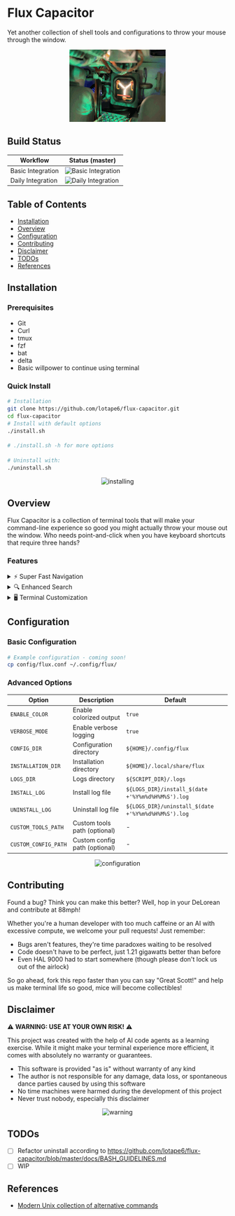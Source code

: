 # Flux Capacitor
Yet another collection of shell tools and configurations to throw your mouse through the window.

<p align="center">
  <img src="resources/flux.gif" alt="animated" />
</p>

## Build Status

| Workflow           | Status (master) |
|--------------------|-----------------|
| Basic Integration  | ![Basic Integration](https://github.com/lotape6/flux-capacitor/actions/workflows/BasicIntegration.yml/badge.svg?branch=master) |
| Daily Integration  | ![Daily Integration](https://github.com/lotape6/flux-capacitor/actions/workflows/DailyIntegration.yml/badge.svg?branch=master) |

## Table of Contents
- [Installation](#installation)
- [Overview](#overview)
- [Configuration](#configuration)
- [Contributing](#contributing)
- [Disclaimer](#disclaimer)
- [TODOs](#todos)
- [References](#references)

## Installation

### Prerequisites
- Git
- Curl
- tmux
- fzf
- bat
- delta
- Basic willpower to continue using terminal

### Quick Install
```bash
# Installation
git clone https://github.com/lotape6/flux-capacitor.git
cd flux-capacitor
# Install with default options
./install.sh  

# ./install.sh -h for more options

# Uninstall with:
./uninstall.sh 
```

<p align="center">
  <img src="https://media.giphy.com/media/3o7btNhMBytxAM6YBa/giphy.gif" alt="installing" width="300px"/>
</p>

## Overview

Flux Capacitor is a collection of terminal tools that will make your command-line experience so good you might actually throw your mouse out the window. Who needs point-and-click when you have keyboard shortcuts that require three hands?

### Features

<details>
<summary>⚡ Super Fast Navigation</summary>
<p align="center">
  <img src="https://media.giphy.com/media/3o7TKEP6YngkCKFofC/giphy.gif" alt="navigation demo" width="500px"/>
</p>
Coming soon: Navigate directories faster than light itself!
</details>

<details>
<summary>🔍 Enhanced Search</summary>
<p align="center">
  <img src="https://media.giphy.com/media/3orieS4jfHJaKwkeli/giphy.gif" alt="search demo" width="500px"/>
</p>
Coming soon: Find files you didn't even know you had!
</details>

<details>
<summary>🖥️ Terminal Customization</summary>
<p align="center">
  <img src="https://media.giphy.com/media/l3q2IYN87QjIg51kc/giphy.gif" alt="customization demo" width="500px"/>
</p>
Coming soon: Make your terminal so pretty you'll want to frame screenshots of it!
</details>

## Configuration

### Basic Configuration
```bash
# Example configuration - coming soon!
cp config/flux.conf ~/.config/flux/
```

### Advanced Options

| Option | Description | Default |
| --- | --- | --- |
| `ENABLE_COLOR` | Enable colorized output | `true` |
| `VERBOSE_MODE` | Enable verbose logging | `true` |
| `CONFIG_DIR` | Configuration directory | `${HOME}/.config/flux` |
| `INSTALLATION_DIR` | Installation directory | `${HOME}/.local/share/flux` |
| `LOGS_DIR` | Logs directory | `${SCRIPT_DIR}/.logs` |
| `INSTALL_LOG` | Install log file | `${LOGS_DIR}/install_$(date +'%Y%m%d%H%M%S').log` |
| `UNINSTALL_LOG` | Uninstall log file | `${LOGS_DIR}/uninstall_$(date +'%Y%m%d%H%M%S').log` |
| `CUSTOM_TOOLS_PATH` | Custom tools path (optional) | - |
| `CUSTOM_CONFIG_PATH` | Custom config path (optional) | - |

<p align="center">
  <img src="https://media.giphy.com/media/xsF1FSDbjguis/giphy.gif" alt="configuration" width="300px"/>
</p>

## Contributing

Found a bug? Think you can make this better? Well, hop in your DeLorean and contribute at 88mph! 

Whether you're a human developer with too much caffeine or an AI with excessive compute, we welcome your pull requests! Just remember:

* Bugs aren't features, they're time paradoxes waiting to be resolved
* Code doesn't have to be perfect, just 1.21 gigawatts better than before
* Even HAL 9000 had to start somewhere (though please don't lock us out of the airlock)

So go ahead, fork this repo faster than you can say "Great Scott!" and help us make terminal life so good, mice will become collectibles!

## Disclaimer

⚠️ **WARNING: USE AT YOUR OWN RISK!** ⚠️

This project was created with the help of AI code agents as a learning exercise. While it might make your terminal experience more efficient, it comes with absolutely no warranty or guarantees.

* This software is provided "as is" without warranty of any kind
* The author is not responsible for any damage, data loss, or spontaneous dance parties caused by using this software
* No time machines were harmed during the development of this project
* Never trust nobody, especially this disclaimer

<p align="center">
  <img src="https://media.giphy.com/media/xT0xeJpnrWC4XWblEk/giphy.gif" alt="warning" width="300px"/>
</p>

## TODOs

- [ ] Refactor uninstall according to https://github.com/lotape6/flux-capacitor/blob/master/docs/BASH_GUIDELINES.md
- [ ] WIP

## References
- [Modern Unix collection of alternative commands](https://github.com/ibraheemdev/modern-unix)
